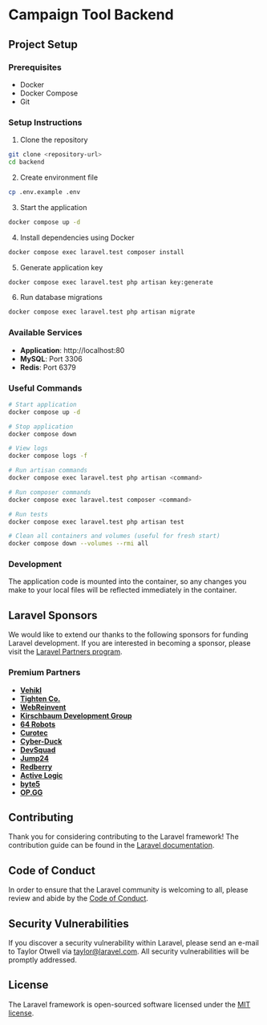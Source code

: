 # Campaign Tool Backend

## Project Setup

### Prerequisites

- Docker
- Docker Compose
- Git

### Setup Instructions

1. Clone the repository
```bash
git clone <repository-url>
cd backend
```

2. Create environment file
```bash
cp .env.example .env
```

3. Start the application
```bash
docker compose up -d
```

4. Install dependencies using Docker
```bash
docker compose exec laravel.test composer install
```

5. Generate application key
```bash
docker compose exec laravel.test php artisan key:generate
```

6. Run database migrations
```bash
docker compose exec laravel.test php artisan migrate
```

### Available Services

- **Application**: http://localhost:80
- **MySQL**: Port 3306
- **Redis**: Port 6379

### Useful Commands

```bash
# Start application
docker compose up -d

# Stop application
docker compose down

# View logs
docker compose logs -f

# Run artisan commands
docker compose exec laravel.test php artisan <command>

# Run composer commands
docker compose exec laravel.test composer <command>

# Run tests
docker compose exec laravel.test php artisan test

# Clean all containers and volumes (useful for fresh start)
docker compose down --volumes --rmi all
```

### Development

The application code is mounted into the container, so any changes you make to your local files will be reflected immediately in the container.

## Laravel Sponsors

We would like to extend our thanks to the following sponsors for funding Laravel development. If you are interested in becoming a sponsor, please visit the [Laravel Partners program](https://partners.laravel.com).

### Premium Partners

- **[Vehikl](https://vehikl.com/)**
- **[Tighten Co.](https://tighten.co)**
- **[WebReinvent](https://webreinvent.com/)**
- **[Kirschbaum Development Group](https://kirschbaumdevelopment.com)**
- **[64 Robots](https://64robots.com)**
- **[Curotec](https://www.curotec.com/services/technologies/laravel/)**
- **[Cyber-Duck](https://cyber-duck.co.uk)**
- **[DevSquad](https://devsquad.com/hire-laravel-developers)**
- **[Jump24](https://jump24.co.uk)**
- **[Redberry](https://redberry.international/laravel/)**
- **[Active Logic](https://activelogic.com)**
- **[byte5](https://byte5.de)**
- **[OP.GG](https://op.gg)**

## Contributing

Thank you for considering contributing to the Laravel framework! The contribution guide can be found in the [Laravel documentation](https://laravel.com/docs/contributions).

## Code of Conduct

In order to ensure that the Laravel community is welcoming to all, please review and abide by the [Code of Conduct](https://laravel.com/docs/contributions#code-of-conduct).

## Security Vulnerabilities

If you discover a security vulnerability within Laravel, please send an e-mail to Taylor Otwell via [taylor@laravel.com](mailto:taylor@laravel.com). All security vulnerabilities will be promptly addressed.

## License

The Laravel framework is open-sourced software licensed under the [MIT license](https://opensource.org/licenses/MIT).
